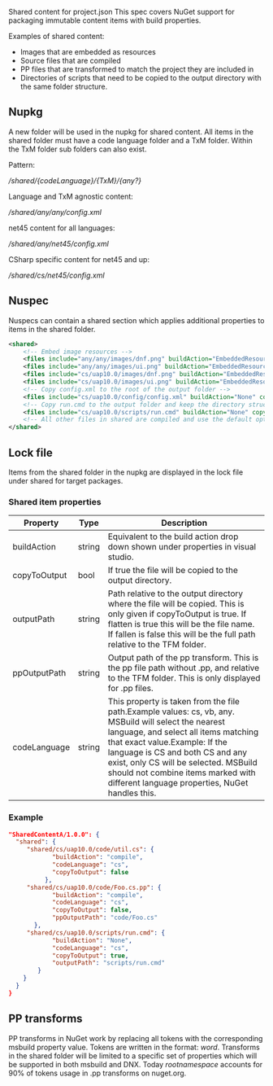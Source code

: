 Shared content for project.json
This spec covers NuGet support for packaging immutable content items with build properties.

Examples of shared content:
* Images that are embedded as resources
* Source files that are compiled
* PP files that are transformed to match the project they are included in
* Directories of scripts that need to be copied to the output directory with the same folder structure.

## Nupkg
A new folder will be used in the nupkg for shared content. All items in the shared folder must have a code language folder and a TxM folder.  Within the TxM folder sub folders can also exist.

Pattern:

*/shared/{codeLanguage}/{TxM}/{any?}*

Language and TxM agnostic content:

*/shared/any/any/config.xml*

net45 content for all languages:

*/shared/any/net45/config.xml*

CSharp specific content for net45 and up:

*/shared/cs/net45/config.xml*

## Nuspec
Nuspecs can contain a shared section which applies additional properties to items in the shared folder.

```xml
<shared>
    <!-- Embed image resources -->
    <files include="any/any/images/dnf.png" buildAction="EmbeddedResource" />
    <files include="any/any/images/ui.png" buildAction="EmbeddedResource" />
    <files include="cs/uap10.0/images/dnf.png" buildAction="EmbeddedResource" />
    <files include="cs/uap10.0/images/ui.png" buildAction="EmbeddedResource" />
    <!-- Copy config.xml to the root of the output folder -->
    <files include="cs/uap10.0/config/config.xml" buildAction="None" copyToOutput="true" flatten="true" />
    <!-- Copy run.cmd to the output folder and keep the directory structure -->
    <files include="cs/uap10.0/scripts/run.cmd" buildAction="None" copyToOutput="true" />
    <!-- All other files in shared are compiled and use the default options -->
</shared>
```

## Lock file
Items from the shared folder in the nupkg are displayed in the lock file under shared for target packages. 
### Shared item properties

|Property|Type|Description|
|-------------|------|----------------------------------------------------|
|buildAction|string|Equivalent to the build action drop down shown under properties in visual studio.|
|copyToOutput|bool|If true the file will be copied to the output directory.|
|outputPath|string|Path relative to the output directory where the file will be copied. This is only given if copyToOutput is true. If flatten is true this will be the file name. If fallen is false this will be the full path relative to the TFM folder.|
|ppOutputPath|string|Output path of the pp transform. This is the pp file path without .pp, and relative to the TFM folder. This is only displayed for .pp files.|
|codeLanguage|string|This property is taken from the file path.Example values: cs, vb, any. MSBuild will select the nearest language, and select all items matching that exact value.Example: If the language is CS and both CS and any exist, only CS will be selected. MSBuild should not combine items marked with different language properties, NuGet handles this.|

### Example
```json
"SharedContentA/1.0.0": {
  "shared": {
     "shared/cs/uap10.0/code/util.cs": {
            "buildAction": "compile",
            "codeLanguage": "cs",
            "copyToOutput": false
          },
     "shared/cs/uap10.0/code/Foo.cs.pp": {
            "buildAction": "compile",
            "codeLanguage": "cs",
            "copyToOutput": false,
            "ppOutputPath": "code/Foo.cs"
       },
     "shared/cs/uap10.0/scripts/run.cmd": {
            "buildAction": "None",
            "codeLanguage": "cs",
            "copyToOutput": true,
            "outputPath": "scripts/run.cmd"
        }
    }
  }
}
```

## PP transforms
PP transforms in NuGet work by replacing all tokens with the corresponding msbuild property value. Tokens are written in the format: $word$. Transforms in the shared folder will be limited to a specific set of properties which will be supported in both msbuild and DNX. Today $rootnamespace$ accounts for 90% of tokens usage in .pp transforms on nuget.org.